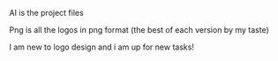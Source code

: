 AI is the project files

Png is all the logos in png format (the best of each version by my taste)

I am new to logo design and i am up for new tasks!
